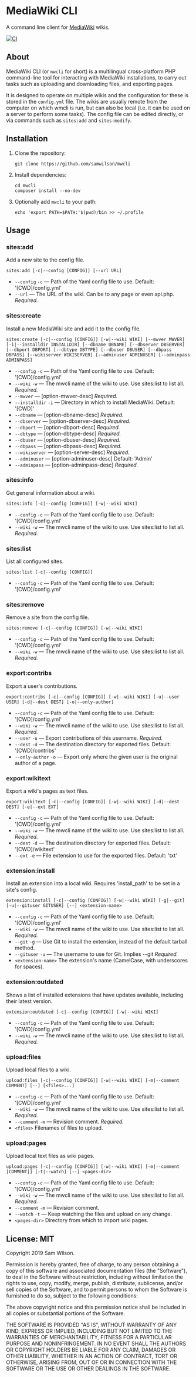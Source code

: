 MediaWiki CLI
=============

A command line client for [MediaWiki](https://www.mediawiki.org/) wikis.

[![CI](https://github.com/samwilson/mwcli/actions/workflows/ci.yml/badge.svg)](https://github.com/samwilson/mwcli/actions/workflows/ci.yml)

## About

MediaWiki CLI (or `mwcli` for short) is a multilingual cross-platform PHP command-line tool
for interacting with MediaWiki installations,
to carry out tasks such as uploading and downloading files, and exporting pages.

It is designed to operate on multiple wikis
and the configuration for these is stored in the `config.yml` file.
The wikis are usually remote from the computer on which wmcli is run,
but can also be local (i.e. it can be used on a server to perform some tasks).
The config file can be edited directly,
or via commands such as `sites:add` and `sites:modify`.

## Installation

1. Clone the repository:

       git clone https://github.com/samwilson/mwcli

2. Install dependencies:

       cd mwcli
       composer install --no-dev

3. Optionally add `mwcli` to your path:

       echo 'export PATH=$PATH:'$(pwd)/bin >> ~/.profile

## Usage

### sites:add

Add a new site to the config file.

    sites:add [-c|--config [CONFIG]] [--url URL]

* `--config` `-c` — Path of the Yaml config file to use.
  Default: '[CWD]/config.yml'
* `--url` — The URL of the wiki. Can be to any page or even api.php.
  *Required.*

### sites:create

Install a new MediaWiki site and add it to the config file.

    sites:create [-c|--config [CONFIG]] [-w|--wiki WIKI] [--mwver MWVER] [-i|--installdir INSTALLDIR] [--dbname DBNAME] [--dbserver DBSERVER] [--dbport DBPORT] [--dbtype DBTYPE] [--dbuser DBUSER] [--dbpass DBPASS] [--wikiserver WIKISERVER] [--adminuser ADMINUSER] [--adminpass ADMINPASS]

* `--config` `-c` — Path of the Yaml config file to use.
  Default: '[CWD]/config.yml'
* `--wiki` `-w` — The mwcli name of the wiki to use. Use <info>sites:list</info> to list all.
  *Required.*
* `--mwver` — [option-mwver-desc]
  *Required.*
* `--installdir` `-i` — Directory in which to install MediaWiki.
  Default: '[CWD]'
* `--dbname` — [option-dbname-desc]
  *Required.*
* `--dbserver` — [option-dbserver-desc]
  *Required.*
* `--dbport` — [option-dbport-desc]
  *Required.*
* `--dbtype` — [option-dbtype-desc]
  *Required.*
* `--dbuser` — [option-dbuser-desc]
  *Required.*
* `--dbpass` — [option-dbpass-desc]
  *Required.*
* `--wikiserver` — [option-server-desc]
  *Required.*
* `--adminuser` — [option-adminuser-desc]
  Default: 'Admin'
* `--adminpass` — [option-adminpass-desc]
  *Required.*

### sites:info

Get general information about a wiki.

    sites:info [-c|--config [CONFIG]] [-w|--wiki WIKI]

* `--config` `-c` — Path of the Yaml config file to use.
  Default: '[CWD]/config.yml'
* `--wiki` `-w` — The mwcli name of the wiki to use. Use <info>sites:list</info> to list all.
  *Required.*

### sites:list

List all configured sites.

    sites:list [-c|--config [CONFIG]]

* `--config` `-c` — Path of the Yaml config file to use.
  Default: '[CWD]/config.yml'

### sites:remove

Remove a site from the config file.

    sites:remove [-c|--config [CONFIG]] [-w|--wiki WIKI]

* `--config` `-c` — Path of the Yaml config file to use.
  Default: '[CWD]/config.yml'
* `--wiki` `-w` — The mwcli name of the wiki to use. Use <info>sites:list</info> to list all.
  *Required.*

### export:contribs

Export a user's contributions.

    export:contribs [-c|--config [CONFIG]] [-w|--wiki WIKI] [-u|--user USER] [-d|--dest DEST] [-o|--only-author]

* `--config` `-c` — Path of the Yaml config file to use.
  Default: '[CWD]/config.yml'
* `--wiki` `-w` — The mwcli name of the wiki to use. Use <info>sites:list</info> to list all.
  *Required.*
* `--user` `-u` — Export contributions of this username.
  *Required.*
* `--dest` `-d` — The destination directory for exported files.
  Default: '[CWD]/contribs'
* `--only-author` `-o` — Export only where the given user is the original author of a page.

### export:wikitext

Export a wiki's pages as text files.

    export:wikitext [-c|--config [CONFIG]] [-w|--wiki WIKI] [-d|--dest DEST] [-e|--ext EXT]

* `--config` `-c` — Path of the Yaml config file to use.
  Default: '[CWD]/config.yml'
* `--wiki` `-w` — The mwcli name of the wiki to use. Use <info>sites:list</info> to list all.
  *Required.*
* `--dest` `-d` — The destination directory for exported files.
  Default: '[CWD]/wikitext'
* `--ext` `-e` — File extension to use for the exported files.
  Default: 'txt'

### extension:install

Install an extension into a local wiki. Requires 'install_path' to be set in a site's config.

    extension:install [-c|--config [CONFIG]] [-w|--wiki WIKI] [-g|--git] [-u|--gituser GITUSER] [--] <extension-name>

* `--config` `-c` — Path of the Yaml config file to use.
  Default: '[CWD]/config.yml'
* `--wiki` `-w` — The mwcli name of the wiki to use. Use <info>sites:list</info> to list all.
  *Required.*
* `--git` `-g` — Use Git to install the extension, instead of the default tarball method.
* `--gituser` `-u` — The username to use for Git. Implies <info>--git</info>
  *Required.*
* `<extension-name>` The extension's name (CamelCase, with underscores for spaces).

### extension:outdated

Shows a list of installed extensions that have updates available, including their latest version.

    extension:outdated [-c|--config [CONFIG]] [-w|--wiki WIKI]

* `--config` `-c` — Path of the Yaml config file to use.
  Default: '[CWD]/config.yml'
* `--wiki` `-w` — The mwcli name of the wiki to use. Use <info>sites:list</info> to list all.
  *Required.*

### upload:files

Upload local files to a wiki.

    upload:files [-c|--config [CONFIG]] [-w|--wiki WIKI] [-m|--comment COMMENT] [--] [<files>...]

* `--config` `-c` — Path of the Yaml config file to use.
  Default: '[CWD]/config.yml'
* `--wiki` `-w` — The mwcli name of the wiki to use. Use <info>sites:list</info> to list all.
  *Required.*
* `--comment` `-m` — Revision comment.
  *Required.*
* `<files>` Filenames of files to upload.

### upload:pages

Upload local text files as wiki pages.

    upload:pages [-c|--config [CONFIG]] [-w|--wiki WIKI] [-m|--comment [COMMENT]] [-t|--watch] [--] <pages-dir>

* `--config` `-c` — Path of the Yaml config file to use.
  Default: '[CWD]/config.yml'
* `--wiki` `-w` — The mwcli name of the wiki to use. Use <info>sites:list</info> to list all.
  *Required.*
* `--comment` `-m` — Revision comment.
* `--watch` `-t` — Keep watching the files and upload on any change.
* `<pages-dir>` Directory from which to import wiki pages.

## License: MIT

Copyright 2019 Sam Wilson.

Permission is hereby granted, free of charge, to any person obtaining a copy of this software
and associated documentation files (the "Software"), to deal in the Software without
restriction, including without limitation the rights to use, copy, modify, merge, publish,
distribute, sublicense, and/or sell copies of the Software, and to permit persons to whom the
Software is furnished to do so, subject to the following conditions:

The above copyright notice and this permission notice shall be included in all copies or
substantial portions of the Software.

THE SOFTWARE IS PROVIDED "AS IS", WITHOUT WARRANTY OF ANY KIND, EXPRESS OR IMPLIED, INCLUDING
BUT NOT LIMITED TO THE WARRANTIES OF MERCHANTABILITY, FITNESS FOR A PARTICULAR PURPOSE AND
NONINFRINGEMENT. IN NO EVENT SHALL THE AUTHORS OR COPYRIGHT HOLDERS BE LIABLE FOR ANY CLAIM,
DAMAGES OR OTHER LIABILITY, WHETHER IN AN ACTION OF CONTRACT, TORT OR OTHERWISE, ARISING FROM,
OUT OF OR IN CONNECTION WITH THE SOFTWARE OR THE USE OR OTHER DEALINGS IN THE SOFTWARE.
